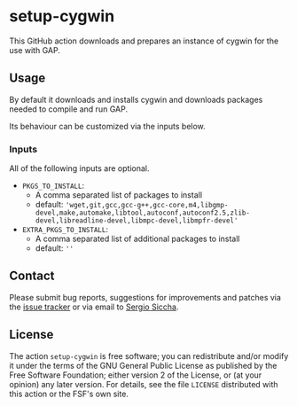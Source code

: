 # setup-cygwin

This GitHub action downloads and prepares an instance of cygwin for the use
with GAP.

## Usage

By default it downloads and installs cygwin and downloads packages needed to
compile and run GAP.

Its behaviour can be customized via the inputs below.

### Inputs

All of the following inputs are optional.

- `PKGS_TO_INSTALL`:
    - A comma separated list of packages to install
    - default: `'wget,git,gcc,gcc-g++,gcc-core,m4,libgmp-devel,make,automake,libtool,autoconf,autoconf2.5,zlib-devel,libreadline-devel,libmpc-devel,libmpfr-devel'`
- `EXTRA_PKGS_TO_INSTALL`:
    - A comma separated list of additional packages to install
    - default: `''`

## Contact
Please submit bug reports, suggestions for improvements and patches via
the [issue tracker](https://github.com/gap-actions/setup-cygwin/issues)
or via email to
[Sergio Siccha](mailto:siccha@mathematik.uni-kl.de).

## License
The action `setup-cygwin` is free software; you can redistribute
and/or modify it under the terms of the GNU General Public License as published
by the Free Software Foundation; either version 2 of the License, or (at your
opinion) any later version. For details, see the file `LICENSE` distributed
with this action or the FSF's own site.
